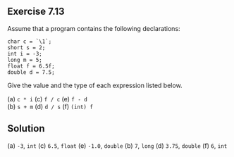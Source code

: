 ## Exercise 7.13

Assume that a program contains the following declarations:

```
char c = `\1`;
short s = 2;
int i = -3;
long m = 5;
float f = 6.5f;
double d = 7.5;
```

Give the value and the type of each expression listed below.

(a) `c * i`     (c) `f / c`     (e) `f - d`  
(b) `s + m`     (d) `d / s`     (f) `(int) f`  

## Solution

(a) `-3`, `int` (c) `6.5`, `float`   (e) `-1.0`, `double`
(b) `7`, `long` (d) `3.75`, `double` (f) `6`, `int`
